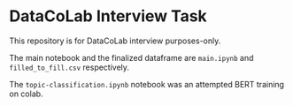 # DataCoLab Interview Task
This repository is for DataCoLab interview purposes-only.

The main notebook and the finalized dataframe are `main.ipynb` and `filled_to_fill.csv` respectively.

The `topic-classification.ipynb` notebook was an attempted BERT training on colab.
